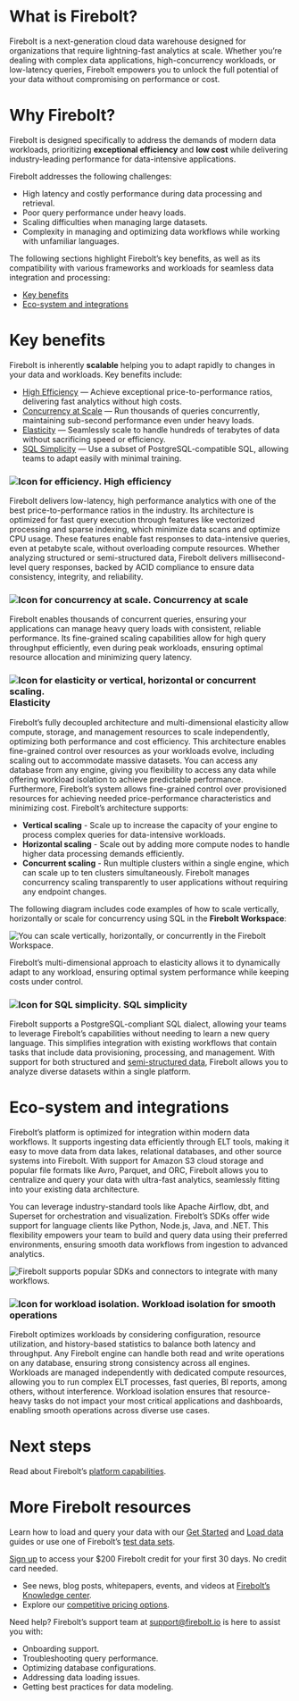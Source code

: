 # [](#what-is-firebolt)What is Firebolt?

Firebolt is a next-generation cloud data warehouse designed for organizations that require lightning-fast analytics at scale. Whether you’re dealing with complex data applications, high-concurrency workloads, or low-latency queries, Firebolt empowers you to unlock the full potential of your data without compromising on performance or cost.

# [](#why-firebolt)Why Firebolt?

Firebolt is designed specifically to address the demands of modern data workloads, prioritizing **exceptional efficiency** and **low cost** while delivering industry-leading performance for data-intensive applications.

Firebolt addresses the following challenges:

- High latency and costly performance during data processing and retrieval.
- Poor query performance under heavy loads.
- Scaling difficulties when managing large datasets.
- Complexity in managing and optimizing data workflows while working with unfamiliar languages.

The following sections highlight Firebolt’s key benefits, as well as its compatibility with various frameworks and workloads for seamless data integration and processing:

- [Key benefits](#key-benefits)
- [Eco-system and integrations](#eco-system-and-integrations)

# [](#key-benefits)Key benefits

Firebolt is inherently **scalable** helping you to adapt rapidly to changes in your data and workloads. Key benefits include:

- [High Efficiency](#-high-efficiency) — Achieve exceptional price-to-performance ratios, delivering fast analytics without high costs.
- [Concurrency at Scale](#-concurrency-at-scale) — Run thousands of queries concurrently, maintaining sub-second performance even under heavy loads.
- [Elasticity](#-elasticity) — Seamlessly scale to handle hundreds of terabytes of data without sacrificing speed or efficiency.
- [SQL Simplicity](#-sql-simplicity) — Use a subset of PostgreSQL-compatible SQL, allowing teams to adapt easily with minimal training.

### [](#-high-efficiency)![Icon for efficiency.](../../assets/images/icon-efficiency.png) High efficiency

Firebolt delivers low-latency, high performance analytics with one of the best price-to-performance ratios in the industry. Its architecture is optimized for fast query execution through features like vectorized processing and sparse indexing, which minimize data scans and optimize CPU usage. These features enable fast responses to data-intensive queries, even at petabyte scale, without overloading compute resources. Whether analyzing structured or semi-structured data, Firebolt delivers millisecond-level query responses, backed by ACID compliance to ensure data consistency, integrity, and reliability.

### [](#-concurrency-at-scale)![Icon for concurrency at scale.](../../assets/images/icon-concurrency.png) Concurrency at scale

Firebolt enables thousands of concurrent queries, ensuring your applications can manage heavy query loads with consistent, reliable performance. Its fine-grained scaling capabilities allow for high query throughput efficiently, even during peak workloads, ensuring optimal resource allocation and minimizing query latency.

### [](#-elasticity)![Icon for elasticity or vertical, horizontal or concurrent scaling.](../../assets/images/icon-elasticity.png) Elasticity

Firebolt’s fully decoupled architecture and multi-dimensional elasticity allow compute, storage, and management resources to scale independently, optimizing both performance and cost efficiency. This architecture enables fine-grained control over resources as your workloads evolve, including scaling out to accommodate massive datasets. You can access any database from any engine, giving you flexibility to access any data while offering workload isolation to achieve predictable performance. Furthermore, Firebolt’s system allows fine-grained control over provisioned resources for achieving needed price-performance characteristics and minimizing cost. Firebolt’s architecture supports:

- **Vertical scaling** - Scale up to increase the capacity of your engine to process complex queries for data-intensive workloads.
- **Horizontal scaling** - Scale out by adding more compute nodes to handle higher data processing demands efficiently.
- **Concurrent scaling** - Run multiple clusters within a single engine, which can scale up to ten clusters simultaneously. Firebolt manages concurrency scaling transparently to user applications without requiring any endpoint changes.

The following diagram includes code examples of how to scale vertically, horizontally or scale for concurrency using SQL in the **Firebolt Workspace**:

![You can scale vertically, horizontally, or concurrently in the Firebolt Workspace.](../../assets/images/product-scaling-engines.png)

Firebolt’s multi-dimensional approach to elasticity allows it to dynamically adapt to any workload, ensuring optimal system performance while keeping costs under control.

### [](#-sql-simplicity)![Icon for SQL simplicity.](../../assets/images/icon-simplicity.png) SQL simplicity

Firebolt supports a PostgreSQL-compliant SQL dialect, allowing your teams to leverage Firebolt’s capabilities without needing to learn a new query language. This simplifies integration with existing workflows that contain tasks that include data provisioning, processing, and management. With support for both structured and [semi-structured data](/Guides/loading-data/working-with-semi-structured-data/working-with-semi-structured-data.html), Firebolt allows you to analyze diverse datasets within a single platform.

# [](#eco-system-and-integrations)Eco-system and integrations

Firebolt’s platform is optimized for integration within modern data workflows. It supports ingesting data efficiently through ELT tools, making it easy to move data from data lakes, relational databases, and other source systems into Firebolt. With support for Amazon S3 cloud storage and popular file formats like Avro, Parquet, and ORC, Firebolt allows you to centralize and query your data with ultra-fast analytics, seamlessly fitting into your existing data architecture.

You can leverage industry-standard tools like Apache Airflow, dbt, and Superset for orchestration and visualization. Firebolt’s SDKs offer wide support for language clients like Python, Node.js, Java, and .NET. This flexibility empowers your team to build and query data using their preferred environments, ensuring smooth data workflows from ingestion to advanced analytics.

![Firebolt supports popular SDKs and connectors to integrate with many workflows.](../../assets/images/firebolt-framework.png)

### [](#-workload-isolation-for-smooth-operations)![Icon for workload isolation.](../../assets/images/icon-isolation.png) Workload isolation for smooth operations

Firebolt optimizes workloads by considering configuration, resource utilization, and history-based statistics to balance both latency and throughput. Any Firebolt engine can handle both read and write operations on any database, ensuring strong consistency across all engines. Workloads are managed independently with dedicated compute resources, allowing you to run complex ELT processes, fast queries, BI reports, among others, without interference. Workload isolation ensures that resource-heavy tasks do not impact your most critical applications and dashboards, enabling smooth operations across diverse use cases.

# [](#next-steps)Next steps

Read about Firebolt’s [platform capabilities](/product/product-platform.html).

# [](#more-firebolt-resources)More Firebolt resources

Learn how to load and query your data with our [Get Started](/Guides/getting-started/) and [Load data](/Guides/loading-data/loading-data.html) guides or use one of Firebolt’s [test data sets](https://www.firebolt.io/free-sample-datasets).

[Sign up](https://go.firebolt.io/signup) to access your $200 Firebolt credit for your first 30 days. No credit card needed.

- See news, blog posts, whitepapers, events, and videos at [Firebolt’s Knowledge center](https://www.firebolt.io/knowledge-center).
- Explore our [competitive pricing options](https://www.firebolt.io/pricing).

Need help? Firebolt’s support team at [support@firebolt.io](mailto:support@firebolt.io) is here to assist you with:

- Onboarding support.
- Troubleshooting query performance.
- Optimizing database configurations.
- Addressing data loading issues.
- Getting best practices for data modeling.